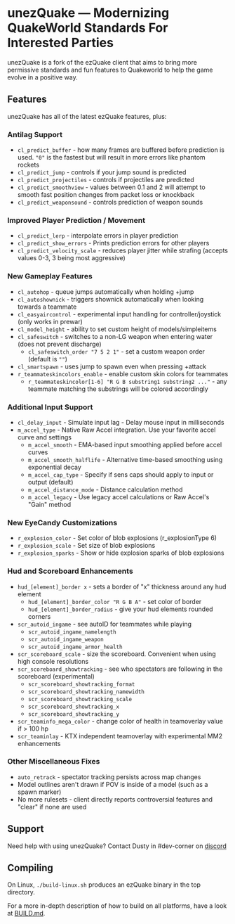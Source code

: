 # unezQuake — Modernizing QuakeWorld Standards For Interested Parties
unezQuake is a fork of the ezQuake client that aims to bring more permissive standards and fun features to Quakeworld to help the game evolve in a positive way.

## Features
unezQuake has all of the latest ezQuake features, plus:

### Antilag Support

 * `cl_predict_buffer` - how many frames are buffered before prediction is used. `"0"` is the fastest but will result in more errors like phantom rockets
 * `cl_predict_jump` - controls if your jump sound is predicted
 * `cl_predict_projectiles` - controls if projectiles are predicted
 * `cl_predict_smoothview` - values between 0.1 and 2 will attempt to smooth fast position changes from packet loss or knockback
 * `cl_predict_weaponsound` - controls prediction of weapon sounds

### Improved Player Prediction / Movement

 * `cl_predict_lerp` - interpolate errors in player prediction
 * `cl_predict_show_errors` - Prints prediction errors for other players
 * `cl_predict_velocity_scale` - reduces player jitter while strafing (accepts values 0-3, 3 being most aggressive)

### New Gameplay Features

 * `cl_autohop` - queue jumps automatically when holding +jump
 * `cl_autoshownick` - triggers shownick automatically when looking towards a teammate  
 * `cl_easyaircontrol` - experimental input handling for controller/joystick (only works in prewar)
 * `cl_model_height` - ability to set custom height of models/simpleitems
 * `cl_safeswitch` - switches to a non-LG weapon when entering water (does not prevent discharge)
    * `cl_safeswitch_order "7 5 2 1"` - set a custom weapon order (default is `""`)
 * `cl_smartspawn` - uses jump to spawn even when pressing +attack
 * `r_teammateskincolors_enable` - enable custom skin colors for teammates
    * `r_teammateskincolor[1-6] "R G B substring1 substring2 ..."` - any teammate matching the substrings will be colored accordingly

### Additional Input Support

 * `cl_delay_input` - Simulate input lag - Delay mouse input in milliseconds
 * `m_accel_type` - Native Raw Accel integration. Use your favorite accel curve and settings
    * `m_accel_smooth` - EMA-based input smoothing applied before accel curves
    * `m_accel_smooth_halflife` - Alternative time-based smoothing using exponential decay
    * `m_accel_cap_type` - Specify if sens caps should apply to input or output (default)
    * `m_accel_distance_mode` - Distance calculation method
    * `m_accel_legacy` - Use legacy accel calculations or Raw Accel's "Gain" method

### New EyeCandy Customizations

 * `r_explosion_color` - Set color of blob explosions (r_explosionType 6)
 * `r_explosion_scale` - Set size of blob explosions
 * `r_explosion_sparks` - Show or hide explosion sparks of blob explosions

### Hud and Scoreboard Enhancements

 * `hud_[element]_border x` - sets a border of "x" thickness around any hud element  
    * `hud_[element]_border_color "R G B A"` - set color of border
    * `hud_[element]_border_radius` - give your hud elements rounded corners
 * `scr_autoid_ingame` - see autoID for teammates while playing
    * `scr_autoid_ingame_namelength`
    * `scr_autoid_ingame_weapon`
    * `scr_autoid_ingame_armor_health`
 * `scr_scoreboard_scale` - size the scoreboard. Convenient when using high console resolutions
 * `scr_scoreboard_showtracking` - see who spectators are following in the scoreboard (experimental)
    * `scr_scoreboard_showtracking_format`
    * `scr_scoreboard_showtracking_namewidth`
    * `scr_scoreboard_showtracking_scale`
    * `scr_scoreboard_showtracking_x`
    * `scr_scoreboard_showtracking_y`
 * `scr_teaminfo_mega_color` - change color of health in teamoverlay value if > 100 hp
 * `scr_teaminlay` - KTX independent teamoverlay with experimental MM2 enhancements

### Other Miscellaneous Fixes

 * `auto_retrack` - spectator tracking persists across map changes
 * Model outlines aren't drawn if POV is inside of a model (such as a spawn marker)
 * No more rulesets - client directly reports controversial features and "clear" if none are used

## Support

Need help with using unezQuake? Contact Dusty in #dev-corner on [discord][discord]

## Compiling

On Linux, `./build-linux.sh` produces an ezQuake binary in the top directory. 

For a more in-depth description of how to build on all platforms, have a look at 
[BUILD.md](BUILD.md).


 [nQuake]: http://nquake.com/
 [webchat]: http://webchat.quakenet.org/?channels=#ezquake
 [IRC]: irc://irc.quakenet.org/#ezquake
 [forum]: http://www.quakeworld.nu/forum/8
 [qtv]: http://qtv.quakeworld.nu/
 [nightly]: https://builds.quakeworld.nu/ezquake/snapshots/
 [releases]: https://github.com/ezQuake/ezquake-source/releases
 [issues]: https://github.com/ezQuake/ezquake-source/issues
 [homepage]: https://ezquake.com
 [discord]: http://discord.quake.world/
